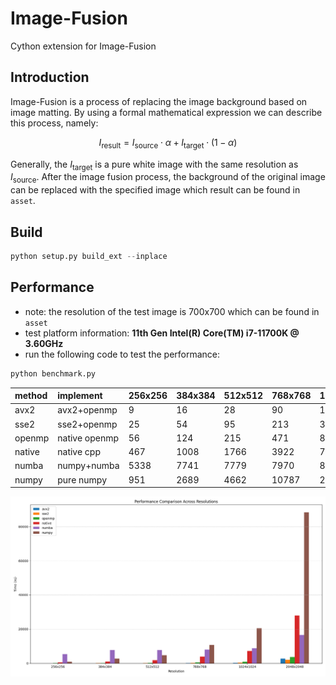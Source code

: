 # Image-Fusion
Cython extension for Image-Fusion


## Introduction
Image-Fusion is a process of replacing the image background based on image matting. By using a formal mathematical expression we can describe this process, namely:
```math
I_{\text{result}} = I_{\text{source}} \cdot \alpha + I_{\text{target}} \cdot (1 - \alpha)
```
Generally, the $I_{\text{target}}$ is a pure white image with the same resolution as $I_{\text{source}}$. After the image fusion process, the background of the original image can be replaced with the specified image which result can be found in `asset`.


## Build
```python
python setup.py build_ext --inplace
```

## Performance
- note: the resolution of the test image is 700x700 which can be found in `asset`
- test platform information: **11th Gen Intel(R) Core(TM) i7-11700K @ 3.60GHz**
- run the following code to test the performance:
```python
python benchmark.py
```

<div align="center">

| method| implement     | 256x256   | 384x384   | 512x512   | 768x768   | 1024x1024 | 2048x2048 |
|:------|:--------------|:----------|:----------|:----------|:----------|:----------|:----------|
| avx2  | avx2+openmp   | 9         | 16        | 28        | 90        | 185       | 2675      |
| sse2  | sse2+openmp   | 25        | 54        | 95        | 213       | 373       | 2084      |
| openmp| native openmp | 56        | 124       | 215       | 471       | 880       | 3600      |
| native| native cpp    | 467       | 1008      | 1766      | 3922      | 7193      | 28044     |
| numba | numpy+numba   | 5338      | 7741      | 7779      | 7970      | 8752      | 16545     |
| numpy | pure numpy    | 951       | 2689      | 4662      | 10787     | 20479     | 88348     |

</div>


<div align="center">

![Performance](asset/performance.png)

</div>
